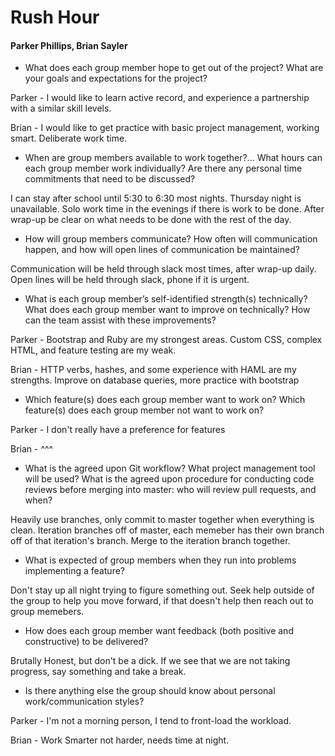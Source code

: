 # Rush Hour

#### Parker Phillips, Brian Sayler

* What does each group member hope to get out of the project? What are your goals and expectations for the project?     

Parker - I would like to learn active record, and experience a partnership with a similar skill levels.  

Brian - I would like to get practice with basic project management, working smart. Deliberate work time.

* When are group members available to work together?... What hours can each group member work individually? Are there any personal time commitments that need to be discussed?      

I can stay after school until 5:30 to 6:30 most nights. Thursday night is unavailable. Solo work time in the evenings if there is work to be done. After wrap-up be clear on what needs to be done with the rest of the day.

* How will group members communicate? How often will communication happen, and how will open lines of communication be maintained?

Communication will be held through slack most times, after wrap-up daily. Open lines will be held through slack, phone if it is urgent.

* What is each group member’s self-identified strength(s) technically? What does each group member want to improve on technically? How can the team assist with these improvements?

Parker - Bootstrap and Ruby are my strongest areas. Custom CSS, complex HTML, and feature testing are my weak.

Brian - HTTP verbs, hashes, and some experience with HAML are my strengths. Improve on database queries, more practice with bootstrap

* Which feature(s) does each group member want to work on? Which feature(s) does each group member not want to work on?

Parker - I don't really have a preference for features

Brian - ^^^

* What is the agreed upon Git workflow? What project management tool will be used? What is the agreed upon procedure for conducting code reviews before merging into master: who will review pull requests, and when?

Heavily use branches, only commit to master together when everything is clean. Iteration branches off of master, each memeber has their own branch off of that iteration's branch. Merge to the iteration branch together.

* What is expected of group members when they run into problems implementing a feature?

Don't stay up all night trying to figure something out. Seek help outside of the group to help you move forward, if that doesn't help then reach out to group memebers.

* How does each group member want feedback (both positive and constructive) to be delivered?

Brutally Honest, but don't be a dick. If we see that we are not taking progress, say something and take a break.

* Is there anything else the group should know about personal work/communication styles?

Parker - I'm not a morning person, I tend to front-load the workload.

Brian - Work Smarter not harder, needs time at night.
